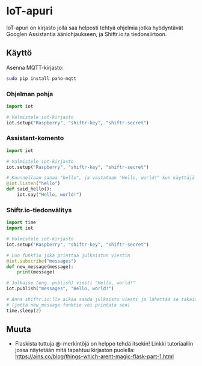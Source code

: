 # IoT-apuri
IoT-apuri on kirjasto jolla saa helposti tehtyä ohjelmia jotka hyödyntävät Googlen Assistantia ääniohjaukseen, ja Shiftr.io:ta tiedonsiirtoon.

## Käyttö
Asenna MQTT-kirjasto:
```sh
sudo pip install paho-mqtt
```

### Ohjelman pohja
```python
import iot

# Valmistele iot-kirjasto
iot.setup("Raspberry", "shiftr-key", "shiftr-secret")
```

### Assistant-komento
```python
import iot

# Valmistele iot-kirjasto
iot.setup("Raspberry", "shiftr-key", "shiftr-secret")

# Kuunnellaan sanaa "hello", ja vastataan "Hello, world!" kun käyttäjä sanoo sen
@iot.listen("hello")
def said_hello():
    iot.say("Hello, world!")
```

### Shiftr.io-tiedonvälitys
```python
import time
import iot

# Valmistele iot-kirjasto
iot.setup("Raspberry", "shiftr-key", "shiftr-secret")

# Luo funktio joka printtaa julkaistun viestin
@iot.subscribe("messages")
def new_message(message):
    print(message)

# Julkaise (eng. publish) viesti "Hello, world!"
iot.publish("messages", "Hello, world!")

# Anna shiftr.io:lle aikaa saada julkaistu viesti ja lähettää se takaisin
# (jotta new_message-funktio voi printata sen)
time.sleep(2)
```


## Muuta
- Flaskista tuttuja @-merkintöjä on helppo tehdä itsekin! Linkki tutoriaaliin jossa näytetään mitä tapahtuu kirjaston puolella: https://ains.co/blog/things-which-arent-magic-flask-part-1.html
